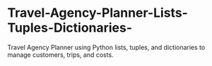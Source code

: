# Travel-Agency-Planner-Lists-Tuples-Dictionaries-
Travel Agency Planner using Python lists, tuples, and dictionaries to manage customers, trips, and costs.
